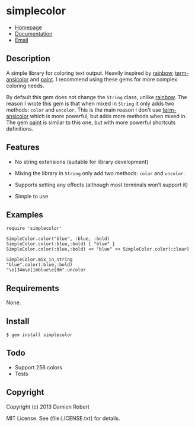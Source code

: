 # simplecolor

* [Homepage](https://rubygems.org/gems/simplecolor)
* [Documentation](http://rubydoc.info/gems/simplecolor/frames)
* [Email](mailto:Damien.Olivier.Robert+gems@gmail.com)

## Description

[rainbow]: https://github.com/sickill/rainbow
[term-ansicolor]: https://github.com/flori/term-ansicolor
[paint]: https://github.com/janlelis/paint

A simple library for coloring text output. Heavily inspired by [rainbow],
[term-ansicolor] and [paint]. I recommend using these gems for more complex
coloring needs. 

By default this gem does not change the `String` class, unlike [rainbow]. The
reason I wrote this gem is that when mixed in `String` it only adds two
methods: `color` and `uncolor`. This is the main reason I don't use
[term-ansicolor] which is more powerful, but adds more methods when mixed in.
The gem [paint] is similar to this one, but with more powerful shortcuts
definitions.

## Features

- No string extensions (suitable for library development)

- Mixing the library in `String` only add two methods: `color` and
  `uncolor`.

- Supports setting any effects (although most terminals won’t support it)

- Simple to use


## Examples

    require 'simplecolor'

    SimpleColor.color("blue", :blue, :bold)
    SimpleColor.color(:blue,:bold) { "blue" }
    SimpleColor.color(:blue,:bold) << "blue" << SimpleColor.color(:clear)

    SimpleColor.mix_in_string
    "blue".color(:blue,:bold)
    "\e[34m\e[1mblue\e[0m".uncolor

## Requirements

None.

## Install

    $ gem install simplecolor

## Todo

- Support 256 colors
- Tests


## Copyright

Copyright (c) 2013 Damien Robert

MIT License. See {file:LICENSE.txt} for details.
